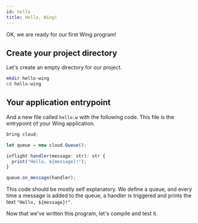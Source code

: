 ```yaml
---
id: hello
title: Hello, Wing!
---
```


OK, we are ready for our first Wing program!

## Create your project directory

Let's create an empty directory for our project.

```sh
mkdir hello-wing
cd hello-wing
```

## Your application entrypoint

And a new file called `hello.w` with the following code. This file is the
entrypoint of your Wing application.

```ts
bring cloud;

let queue = new cloud.Queue();

inflight handler(message: str): str {
  print("Hello, ${message}!");
}

queue.on_message(handler);
```

This code should be mostly self explanatory. We define a queue, and every time a
message is added to the queue, a handler is triggered and prints the text
`"Hello, ${message}!"`.

Now that we've written this program, let's compile and test it.

